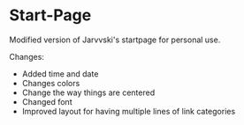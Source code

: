# Start-Page
Modified version of Jarvvski's startpage for personal use.

Changes:

* Added time and date
* Changes colors
* Change the way things are centered
* Changed font
* Improved layout for having multiple lines of link categories


